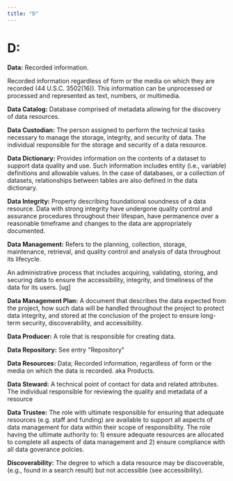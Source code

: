 ```yaml
---
title: "D"
---
```


# **D:** 

**Data:**
Recorded information. 

Recorded information regardless of form or the media on which they are recorded (44 U.S.C. 3502(16)). 
This information can be unprocessed or processed and represented as text, numbers, or multimedia. 

 

**Data Catalog:** 
Database comprised of metadata allowing for the discovery of data resources.



**Data Custodian:**
The person assigned to perform the technical tasks necessary to manage the storage, integrity, and security of data. 
The individual responsible for the storage and security of a data resource. 

 

**Data Dictionary:** 
Provides information on the contents of a dataset to support data quality and use. 
Such information includes entity (i.e., variable) definitions and allowable values. 
In the case of databases, or a collection of datasets, relationships between tables are
also defined in the data dictionary.

 

**Data Integrity:**
Property describing foundational soundness of a data resource. 
Data with strong integrity have undergone quality control and assurance procedures throughout their lifespan, 
have permanence over a reasonable timeframe and changes to the data are appropriately documented.



**Data Management:**
Refers to the planning, collection, storage, maintenance, retrieval, and quality control and analysis of data 
throughout its lifecycle. 

An administrative process that includes acquiring, validating, storing, and securing data to ensure the accessibility, 
integrity, and timeliness of the data for its users. [ug] 



**Data Management Plan:** 
A document that describes the data expected from the project, how such data will be handled throughout the project 
to protect data integrity, and stored at the conclusion of the project to ensure long-term security, 
discoverability, and accessibility.



**Data Producer:**
A role that is responsible for creating data.


**Data Repository:**
See entry "Repository"


**Data Resources:**
Data; Recorded information, regardless of form or the media on which the data is recorded. aka Products.


**Data Steward:** 
A technical point of contact for data and related attributes.
The individual responsible for reviewing the quality and metadata of a resource


**Data Trustee:**
The role with ultimate responsible for ensuring that adequate resources (e.g. staff and funding) are 
available to support all aspects of data management for data within their scope of responsibility.
The role having the ultimate authority to: 1) ensure adequate resources are allocated to complete all aspects of data 
management and 2) ensure compliance with all data goverance polcies.


**Discoverability:**
The degree to which a data resource may be discoverable,(e.g., found in a search result) but not accessible (see accessibility).









 
